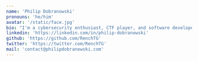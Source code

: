 ```yaml
---
name: 'Philip Dobranowski'
pronouns: 'he/him'
avatar: '/static/face.jpg'
bio: "I'm a cybersecurity enthusiast, CTF player, and software developer. Feel free to check out my about page or contact me at the links below!"
linkedin: 'https://linkedin.com/in/philip-dobranowski'
github: 'https://github.com/RenchTG'
twitter: 'https://twitter.com/RenchTG'
mail: 'contact@philipdobranowski.com'
---
```

